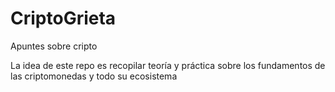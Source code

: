 # CriptoGrieta
Apuntes sobre cripto

La idea de este repo es recopilar teoría y práctica sobre los fundamentos de las criptomonedas y todo su ecosistema